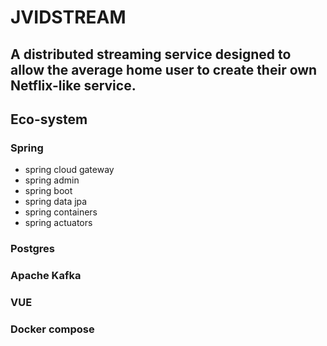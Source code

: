 # JVIDSTREAM

## A distributed streaming service designed to allow the average home user to create their own Netflix-like service.

## Eco-system
### Spring
* spring cloud gateway
* spring admin
* spring boot
* spring data jpa
* spring containers
* spring actuators
### Postgres
### Apache Kafka
### VUE
### Docker compose
